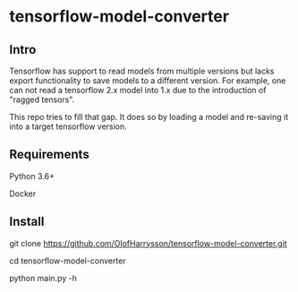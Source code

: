 # tensorflow-model-converter

## Intro

Tensorflow has support to read models from multiple versions but lacks export functionality to save models to a different version. For example, one can not read a tensorflow 2.x model into 1.x due to the introduction of "ragged tensors". 

This repo tries to fill that gap. It does so by loading a model and re-saving it into a target tensorflow version.



## Requirements

Python 3.6+

Docker



## Install 

git clone https://github.com/OlofHarrysson/tensorflow-model-converter.git

cd tensorflow-model-converter

python main.py -h